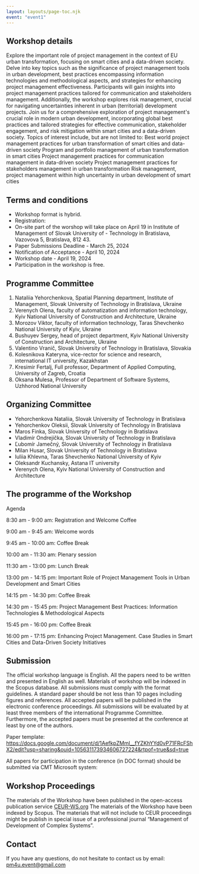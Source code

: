 ```yaml
---
layout: layouts/page-toc.njk
event: "event1"
---
```


<h2 class="subtitle" id="details">Workshop details</h2>

Explore the important role of project management in the context of EU urban transformation, focusing on smart cities and a data-driven society. Delve into key topics such as the significance of project management tools in urban development, best practices encompassing information technologies and methodological aspects, and strategies for enhancing project management effectiveness. Participants will gain insights into project management practices tailored for communication and stakeholders management. Additionally, the workshop explores risk management, crucial for navigating uncertainties inherent in urban (territorial) development projects. Join us for a comprehensive exploration of project management's crucial role in modern urban development, incorporating global best practices and tailored strategies for effective communication, stakeholder engagement, and risk mitigation within smart cities and a data-driven society.
Topics of interest include, but are not limited to:
Best world project management practices for urban transformation of smart cities and data-driven society
Program and portfolio management of urban transformation in smart cities
Project management practices for communication management in data-driven society
Project management practices for stakeholders management in urban transformation
Risk management, project management within high uncertainty in urban development of smart cities

<h2 class="subtitle" id="terms">Terms and conditions</h2>

- Workshop format is hybrid.
- Registration:
- On-site part of the worshop will take place on April 19 in Institute of Management of Slovak University of - Technology in Bratislava, Vazovova 5, Bratislava, 812 43.
- Paper Submissions Deadline - March 25, 2024
- Notification of Acceptance - April 10, 2024
- Workshop date -  April 19, 2024
- Participation in the workshop is free.

<h2 class="subtitle"id="prg-committee">Programme Committee</h2>

1.	Nataliia Yehorchenkova, Spatial Planning department, Institute of Management, Slovak University of Technology in Bratislava, Ukraine
2.	Verenych Olena, faculty of automatization and information technology,  Kyiv National University of Construction and Architecture, Ukraine
3.	Morozov Viktor, faculty of information technology, Taras Shevchenko National University of Kyiv, Ukraine
4.	Bushuyev Sergey, head of project department, Kyiv National University of Construction and Architecture, Ukraine
5.	Valentino Vranič, Slovak University of Technology in Bratislava, Slovakia 
6.	Kolesnikova Kateryna, vice-rector for science and research, international IT university, Kazakhstan
7.	Kresimir Fertalj, Full professor, Department of Applied Computing, University of Zagreb, Croatia
8.	Oksana Mulesa, Professor of Department of Software Systems, Uzhhorod National University

<h2 class="subtitle" id="org-committee">Organizing Committee</h2>

- Yehorchenkova Nataliia, Slovak University of Technology in Bratislava
- Yehorchenkov Oleksii, Slovak University of Technology in Bratislava
- Maros Finka, Slovak University of Technology in Bratislava
- Vladimír Ondrejička,  Slovak University of Technology in Bratislava
- Ľubomír Jamečný, Slovak University of Technology in Bratislava
- Milan Husar, Slovak University of Technology in Bratislava 
- Iuliia Khlevna, Taras Shevchenko National University of Kyiv
- Oleksandr Kuchansky, Astana IT university
- Verenych Olena, Kyiv National University of Construction and Architecture

<h2 class="subtitle" id="programme">The programme of the Workshop</h2>

Agenda

8:30 am - 9:00 am: Registration and Welcome Coffee

9:00 am - 9:45 am: Welcome words 

9:45 am - 10:00 am: Coffee Break 

10:00 am - 11:30 am: Plenary session 

11:30 am - 13:00 pm: Lunch Break 

13:00 pm - 14:15 pm:  Important Role of Project Management Tools in Urban Development and Smart Cities

14:15 pm - 14:30 pm: Coffee Break 

14:30 pm - 15:45 pm: Project Management Best Practices: Information Technologies & Methodological Aspects

15:45 pm - 16:00 pm: Coffee Break

16:00 pm - 17:15 pm: Enhancing Project Management. Case Studies in Smart Cities and Data-Driven Society Initiatives

<h2 class="subtitle" id="submission">Submission</h2>

The official workshop language is English. All the papers need to be written and presented in English as well.
Materials of workshop will be indexed in the Scopus database. All submissions must comply with the format guidelines. A standard paper should be not less than 10 pages including figures and references. All accepted papers will be published in the electronic conference proceedings. All submissions will be evaluated by at least three members of the international Programme Committee. Furthermore, the accepted papers must be presented at the conference at least by one of the authors.

Paper template: <https://docs.google.com/document/d/1AefkpZMml__fYZKhYYd0vP71FRcFShX2/edit?usp=sharing&ouid=105631173934606727224&rtpof=true&sd=true>

All papers for participation in the conference (in DOC format) should be submitted via CMT Microsoft system:

<h2 class="subtitle" id="proceedings">Workshop Proceedings</h2>

The materials of the Workshop have been published in the open-access publication service [CEUR-WS.org](https://ceur-ws.org/)
The materials of the Workshop have been indexed by Scopus.
The materials that will not include to CEUR proceedings might be publish in special issue of a professional journal “Management of Development of Complex Systems”.

<h2 class="subtitle" id="contacts">Contact</h2>

If you have any questions, do not hesitate to contact us by email: <pm4u.event@gmail.com>
